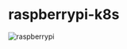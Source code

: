 # raspberrypi-k8s

![raspberrypi](https://user-images.githubusercontent.com/47601801/236611113-92de7d29-1c29-4991-bbfe-c4c526d587ca.jpg)
